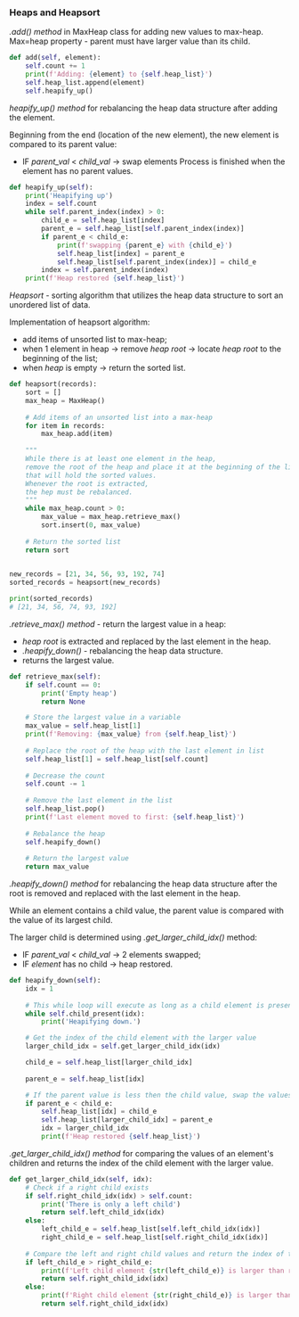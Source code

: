 ### Heaps and Heapsort

_.add() method_ in MaxHeap class for adding new values to max-heap.
Max=heap property - parent must have larger value than its child.


```python
def add(self, element):
    self.count += 1
    print(f'Adding: {element} to {self.heap_list}')
    self.heap_list.append(element)
    self.heapify_up()
```


_heapify_up() method_ for rebalancing the heap data structure after adding the element.

Beginning from the end (location of the new element), the new element is compared to its parent value:
* IF _parent_val_ < _child_val_ -> swap elements
Process is finished when the element has no parent values.


```python
def heapify_up(self):
    print('Heapifying up')
    index = self.count
    while self.parent_index(index) > 0:
        child_e = self.heap_list[index]
        parent_e = self.heap_list[self.parent_index(index)]
        if parent_e < child_e:
            print(f'swapping {parent_e} with {child_e}')
            self.heap_list[index] = parent_e
            self.heap_list[self.parent_index(index)] = child_e
        index = self.parent_index(index)
    print(f'Heap restored {self.heap_list}')
```

_Heapsort_ - sorting algorithm that utilizes the heap data structure to sort an unordered list of data.

Implementation of heapsort algorithm:
* add items of unsorted list to max-heap;
* when 1 element in heap -> remove _heap root_ -> locate _heap root_ to the beginning of the list;
* when _heap_ is empty -> return the sorted list.


```python
def heapsort(records):
    sort = []
    max_heap = MaxHeap()
    
    # Add items of an unsorted list into a max-heap
    for item in records:
        max_heap.add(item)
        
    """
    While there is at least one element in the heap,
    remove the root of the heap and place it at the beginning of the list
    that will hold the sorted values.
    Whenever the root is extracted,
    the hep must be rebalanced.
    """
    while max_heap.count > 0:
        max_value = max_heap.retrieve_max()
        sort.insert(0, max_value)
        
    # Return the sorted list
    return sort
    

new_records = [21, 34, 56, 93, 192, 74]
sorted_records = heapsort(new_records)

print(sorted_records)
# [21, 34, 56, 74, 93, 192]

```


_.retrieve_max() method_ - return the largest value in a heap:
* _heap root_ is extracted and replaced by the last element in the heap.
* _.heapify_down()_ - rebalancing the heap data structure.
* returns the largest value.


```python
def retrieve_max(self):
    if self.count == 0:
        print('Empty heap')
        return None

    # Store the largest value in a variable
    max_value = self.heap_list[1]
    print(f'Removing: {max_value} from {self.heap_list}')
    
    # Replace the root of the heap with the last element in list
    self.heap_list[1] = self.heap_list[self.count]
    
    # Decrease the count
    self.count -= 1
    
    # Remove the last element in the list
    self.heap_list.pop()
    print(f'Last element moved to first: {self.heap_list}')
    
    # Rebalance the heap
    self.heapify_down()
    
    # Return the largest value
    return max_value
```

_.heapify_down() method_ for rebalancing the heap data structure after the root is removed and replaced with the last element in the heap.

While an element contains a child value, the parent value is compared with the value of its largest child.

The larger child is determined using _.get_larger_child_idx()_ method:

* IF _parent_val_ < _child_val_ -> 2 elements swapped;
* IF _element_ has no child -> heap restored.

```python
def heapify_down(self):
    idx = 1
    
    # This while loop will execute as long as a child element is present
    while self.child_present(idx):
        print('Heapifying down.')

    # Get the index of the child element with the larger value
    larger_child_idx = self.get_larger_child_idx(idx)

    child_e = self.heap_list[larger_child_idx]
    
    parent_e = self.heap_list[idx]

    # If the parent value is less then the child value, swap the values
    if parent_e < child_e:
        self.heap_list[idx] = child_e
        self.heap_list[larger_child_idx] = parent_e
        idx = larger_child_idx
        print(f'Heap restored {self.heap_list}')
```



_.get_larger_child_idx() method_ for comparing the values of 
an element's children and returns the index of the child element with the larger value.


```python
def get_larger_child_idx(self, idx):
    # Check if a right child exists
    if self.right_child_idx(idx) > self.count:
        print('There is only a left child')
        return self.left_child_idx(idx)
    else:
        left_child_e = self.heap_list[self.left_child_idx(idx)]
        right_child_e = self.heap_list[self.right_child_idx(idx)]
        
    # Compare the left and right child values and return the index of the larger child
    if left_child_e > right_child_e:
        print(f'Left child element {str(left_child_e)} is larger than right child element {str(right_child_e)}')
        return self.right_child_idx(idx)
    else:
        print(f'Right child element {str(right_child_e)} is larger than left child element {str(left_child_e)}')
        return self.right_child_idx(idx)
        
```


